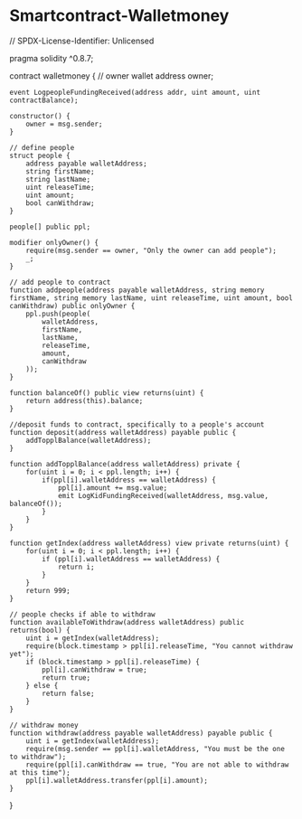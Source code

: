 # Smartcontract-Walletmoney
// SPDX-License-Identifier: Unlicensed

pragma solidity ^0.8.7;

contract walletmoney {
    // owner wallet
    address owner;

    event LogpeopleFundingReceived(address addr, uint amount, uint contractBalance);

    constructor() {
        owner = msg.sender;
    }

    // define people
    struct people {
        address payable walletAddress;
        string firstName;
        string lastName;
        uint releaseTime;
        uint amount;
        bool canWithdraw;
    }

    people[] public ppl;

    modifier onlyOwner() {
        require(msg.sender == owner, "Only the owner can add people");
        _;
    }

    // add people to contract
    function addpeople(address payable walletAddress, string memory firstName, string memory lastName, uint releaseTime, uint amount, bool canWithdraw) public onlyOwner {
        ppl.push(people(
            walletAddress,
            firstName,
            lastName,
            releaseTime,
            amount,
            canWithdraw
        ));
    }

    function balanceOf() public view returns(uint) {
        return address(this).balance;
    }

    //deposit funds to contract, specifically to a people's account
    function deposit(address walletAddress) payable public {
        addTopplBalance(walletAddress);
    }

    function addTopplBalance(address walletAddress) private {
        for(uint i = 0; i < ppl.length; i++) {
            if(ppl[i].walletAddress == walletAddress) {
                ppl[i].amount += msg.value;
                emit LogKidFundingReceived(walletAddress, msg.value, balanceOf());
            }
        }
    }

    function getIndex(address walletAddress) view private returns(uint) {
        for(uint i = 0; i < ppl.length; i++) {
            if (ppl[i].walletAddress == walletAddress) {
                return i;
            }
        }
        return 999;
    }

    // people checks if able to withdraw
    function availableToWithdraw(address walletAddress) public returns(bool) {
        uint i = getIndex(walletAddress);
        require(block.timestamp > ppl[i].releaseTime, "You cannot withdraw yet");
        if (block.timestamp > ppl[i].releaseTime) {
            ppl[i].canWithdraw = true;
            return true;
        } else {
            return false;
        }
    }

    // withdraw money
    function withdraw(address payable walletAddress) payable public {
        uint i = getIndex(walletAddress);
        require(msg.sender == ppl[i].walletAddress, "You must be the one to withdraw");
        require(ppl[i].canWithdraw == true, "You are not able to withdraw at this time");
        ppl[i].walletAddress.transfer(ppl[i].amount);
    }

}
